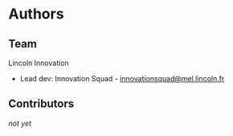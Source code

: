 # Authors

## Team

Lincoln Innovation

* Lead dev: Innovation Squad - innovationsquad@mel.lincoln.fr

## Contributors

_not yet_
